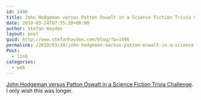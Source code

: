 ```yaml
---
id: 1496
title: John Hodgeman versus Patton Oswalt in a Science Fiction Trivia Challenge
date: 2010-03-24T07:55:20+00:00
author: Stefan Hayden
layout: post
guid: http://www.stefanhayden.com/blog/?p=1496
permalink: /2010/03/24/john-hodgeman-versus-patton-oswalt-in-a-science-fiction-trivia-challenge/
Post:
  - link
categories:
  - web
---
```

<a href="http://blog.wfmu.org/freeform/2010/03/science-fiction-trivia-challenge-john-hodgman-vs-patton-oswalt-.html">John Hodgeman versus Patton Oswalt in a Science Fiction Trivia Challenge</a>. I only wish this was longer.